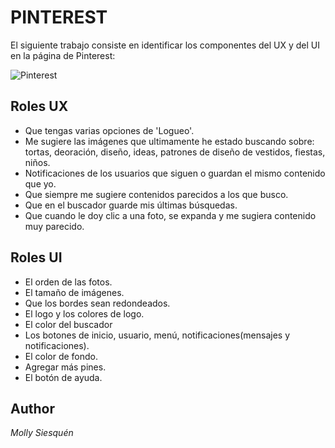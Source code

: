 # PINTEREST

El siguiente trabajo consiste en identificar los componentes del UX y del UI en la página de Pinterest:

![Pinterest](assets/images/pinterest.png)

## Roles UX
* Que tengas varias opciones de 'Logueo'.
* Me sugiere las imágenes que ultimamente he estado buscando sobre: tortas, deoración, diseño, ideas, patrones de diseño de vestidos, fiestas, niños.
* Notificaciones de los usuarios que siguen o guardan el mismo contenido que yo.
* Que siempre me sugiere contenidos parecidos a los que busco.
* Que en el buscador guarde mis últimas búsquedas.
* Que cuando le doy clic a una foto, se expanda y me sugiera contenido muy parecido.

## Roles UI
* El orden de las fotos.
* El tamaño de imágenes.
* Que los bordes sean redondeados.
* El logo y los colores de logo.
* El color del buscador
* Los botones de inicio, usuario, menú, notificaciones(mensajes y notificaciones).
* El color de fondo.
* Agregar más pines.
* El botón de ayuda.

## Author
_Molly Siesquén_